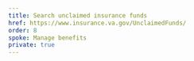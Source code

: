```yaml
---
title: Search unclaimed insurance funds
href: https://www.insurance.va.gov/UnclaimedFunds/
order: 8
spoke: Manage benefits
private: true
---
```

